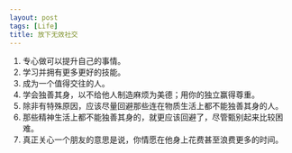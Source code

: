 ```yaml
---
layout: post
tags: [Life]
title: 放下无效社交
---
```

1. 专心做可以提升自己的事情。
2. 学习并拥有更多更好的技能。
3. 成为一个值得交往的人。
4. 学会独善其身，以不给他人制造麻烦为美德；用你的独立赢得尊重。
5. 除非有特殊原因，应该尽量回避那些连在物质生活上都不能独善其身的人。
6. 那些精神生活上都不能独善其身的，就更应该回避了，尽管甄别起来比较困难。
7. 真正关心一个朋友的意思是说，你情愿在他身上花费甚至浪费更多的时间。
